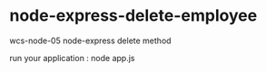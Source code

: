 # node-express-delete-employee

wcs-node-05 node-express delete method 

run your application :
node app.js